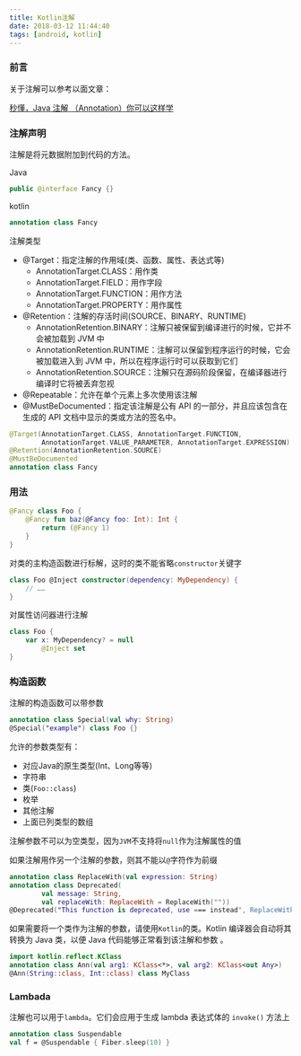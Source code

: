 ```yaml
---
title: Kotlin注解
date: 2018-03-12 11:44:40
tags: [android, kotlin]
---
```


### 前言

关于注解可以参考以面文章：

[ 秒懂，Java 注解 （Annotation）你可以这样学](http://blog.csdn.net/briblue/article/details/73824058)

<!--more-->

### 注解声明

注解是将元数据附加到代码的方法。

Java

```kotlin
public @interface Fancy {}
```

kotlin

```kotlin
annotation class Fancy
```

注解类型

- @Target：指定注解的作用域(类、函数、属性、表达式等)
  - AnnotationTarget.CLASS：用作类
  - AnnotationTarget.FIELD：用作字段
  - AnnotationTarget.FUNCTION：用作方法
  - AnnotationTarget.PROPERTY：用作属性
- @Retention：注解的存活时间(SOURCE、BINARY、RUNTIME)
  - AnnotationRetention.BINARY：注解只被保留到编译进行的时候，它并不会被加载到 JVM 中
  - AnnotationRetention.RUNTIME：注解可以保留到程序运行的时候，它会被加载进入到 JVM 中，所以在程序运行时可以获取到它们
  - AnnotationRetention.SOURCE：注解只在源码阶段保留，在编译器进行编译时它将被丢弃忽视
- @Repeatable：允许在单个元素上多次使用该注解
- @MustBeDocumented：指定该注解是公有 API 的一部分，并且应该包含在生成的 API 文档中显示的类或方法的签名中。

```kotlin
@Target(AnnotationTarget.CLASS, AnnotationTarget.FUNCTION,
        AnnotationTarget.VALUE_PARAMETER, AnnotationTarget.EXPRESSION)
@Retention(AnnotationRetention.SOURCE)
@MustBeDocumented
annotation class Fancy
```

### 用法

```kotlin
@Fancy class Foo {
    @Fancy fun baz(@Fancy foo: Int): Int {
        return (@Fancy 1)
    }
}
```

对类的主构造函数进行标解，这时的类不能省略`constructor`关键字

```kotlin
class Foo @Inject constructor(dependency: MyDependency) {
    // ……
}
```

对属性访问器进行注解

```kotlin
class Foo {
    var x: MyDependency? = null
        @Inject set
}
```

### 构造函数

注解的构造函数可以带参数

```kotlin
annotation class Special(val why: String)
@Special("example") class Foo {}
```

允许的参数类型有：

- 对应Java的原生类型(Int、Long等等)
- 字符串
- 类(`Foo::class`)
- 枚举
- 其他注解
- 上面已列类型的数组

注解参数不可以为空类型，因为`JVM`不支持将`null`作为注解属性的值

如果注解用作另一个注解的参数，则其不能以`@`字符作为前缀

```kotlin
annotation class ReplaceWith(val expression: String)
annotation class Deprecated(
        val message: String,
        val replaceWith: ReplaceWith = ReplaceWith(""))
@Deprecated("This function is deprecated, use === instead", ReplaceWith("this === other"))
```

如果需要将一个类作为注解的参数，请使用`Kotlin`的类。Kotlin 编译器会自动将其转换为 Java 类，以便 Java 代码能够正常看到该注解和参数 。

```kotlin
import kotlin.reflect.KClass
annotation class Ann(val arg1: KClass<*>, val arg2: KClass<out Any>)
@Ann(String::class, Int::class) class MyClass
```

### Lambada

注解也可以用于`lambda`。它们会应用于生成 lambda 表达式体的 `invoke()` 方法上

```kotlin
annotation class Suspendable
val f = @Suspendable { Fiber.sleep(10) }
```

